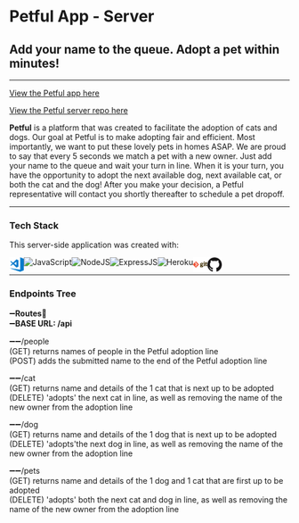 # Petful App - Server

## Add your name to the queue. Adopt a pet within minutes!

---

[View the Petful app here](https://petful-client-nu-taupe.vercel.app/adoption)

[View the Petful server repo here](https://github.com/sean21johnson/petful-client)

**Petful** is a platform that was created to facilitate the adoption of cats and dogs. Our goal at Petful is to make adopting fair and efficient. Most importantly, we want to put these lovely
pets in homes ASAP. We are proud to say that every 5 seconds we match a pet with a new owner. Just add your name to the queue and wait your turn in line. When it is your turn, you have the opportunity to adopt the next available dog, next available cat, or both the cat and the dog! After you make your decision, a Petful representative will contact you shortly thereafter to schedule a pet dropoff.

---

### Tech Stack

This server-side application was created with:

<img align="left" alt="Visual Studio Code" width="26px" src="https://raw.githubusercontent.com/github/explore/80688e429a7d4ef2fca1e82350fe8e3517d3494d/topics/visual-studio-code/visual-studio-code.png" />
<img align="left" alt="JavaScript" src="https://img.shields.io/badge/JavaScript-F7DF1E?style=for-the-badge&logo=javascript&logoColor=black" />
<img align="left" alt="NodeJS" src="https://img.shields.io/badge/Node.js-43853D?style=for-the-badge&logo=node.js&logoColor=white" />
<img align="left" alt="ExpressJS" src="https://img.shields.io/badge/Express.js-404D59?style=for-the-badge" />
<img align="left" alt="Heroku" src="https://img.shields.io/badge/Heroku-430098?style=for-the-badge&logo=heroku&logoColor=white" />
<img align="left" alt="Git" width="26px" src="https://raw.githubusercontent.com/github/explore/80688e429a7d4ef2fca1e82350fe8e3517d3494d/topics/git/git.png" />
<img align="left" alt="GitHub" width="26px" src="https://raw.githubusercontent.com/github/explore/78df643247d429f6cc873026c0622819ad797942/topics/github/github.png" />

<br/>

---  

### Endpoints Tree

➖**Routes🔻**  
➖**BASE URL: /api**

➖➖/people  
(GET) returns names of people in the Petful adoption line  
(POST) adds the submitted name to the end of the Petful adoption line

➖➖/cat  
(GET) returns name and details of the 1 cat that is next up to be adopted  
(DELETE) 'adopts' the next cat in line, as well as removing the name of the new owner from the adoption line

➖➖/dog  
(GET) returns name and details of the 1 dog that is next up to be adopted  
(DELETE) 'adopts'the next dog in line, as well as removing the name of the new owner from the adoption line

➖➖/pets  
(GET) returns name and details of the 1 dog and 1 cat that are first up to be adopted  
(DELETE) 'adopts' both the next cat and dog in line, as well as removing the name of the new owner from the adoption line
